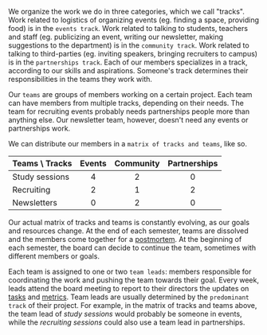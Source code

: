 
We organize the work we do in three categories, which we call "tracks". Work related to logistics of organizing events (eg. finding a space, providing food) is in the `events track`. Work related to talking to students, teachers and staff (eg. publicizing an event, writing our newsletter, making suggestions to the department) is in the `community track`. Work related to talking to third-parties (eg. inviting speakers, bringing recruiters to campus) is in the `partnerships track`. Each of our members specializes in a track, according to our skills and aspirations. Someone's track determines their responsibilities in the teams they work with.

Our `teams` are groups of members working on a certain project. Each team can have members from multiple tracks, depending on their needs. The team for recruiting events probably needs partnerships people more than anything else. Our newsletter team, however, doesn't need any events or partnerships work.

We can distribute our members in a `matrix of tracks and teams`, like so.

|Teams \ Tracks| Events | Community | Partnerships|
| ------------- |:-:|:-:|:-:|
| Study sessions| 4 | 2 | 0 |
| Recruiting    | 2 | 1 | 2 |
| Newsletters   | 0 | 2 | 0 |

Our actual matrix of tracks and teams is constantly evolving, as our goals and resources change. At the end of each semester, teams are dissolved and the members come together for a [postmortem](#postmortem). At the beginning of each semester, the board can decide to continue the team, sometimes with different members or goals.

Each team is assigned to one or two `team leads`: members responsible for coordinating the work and pushing the team towards their goal. Every week, leads attend the board meeting to report to their directors the updates on [tasks](#trello) and [metrics](#metrics). Team leads are usually determined by the `predominant track` of their project. For example, in the matrix of tracks and teams above, the team lead of _study sessions_ would probably be someone in events, while the _recruiting sessions_ could also use a team lead in partnerships.

